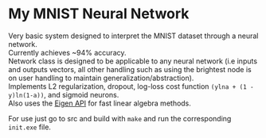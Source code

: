 # My MNIST Neural Network
Very basic system designed to interpret the MNIST dataset through a neural network. <br>
Currently achieves ~94% accuracy. <br>
Network class is designed to be applicable to any neural network (i.e inputs and outputs vectors, all other handling such as using the brightest node is on user handling to maintain generalization/abstraction). <br>
Implements L2 regularization, dropout, log-loss cost function `(ylna + (1 - y)ln(1-a))`, and sigmoid neurons. <br>
Also uses the [Eigen API](https://gitlab.com/libeigen/eigen) for fast linear algebra methods.

For use just go to src and build with `make` and run the corresponding `init.exe` file.
